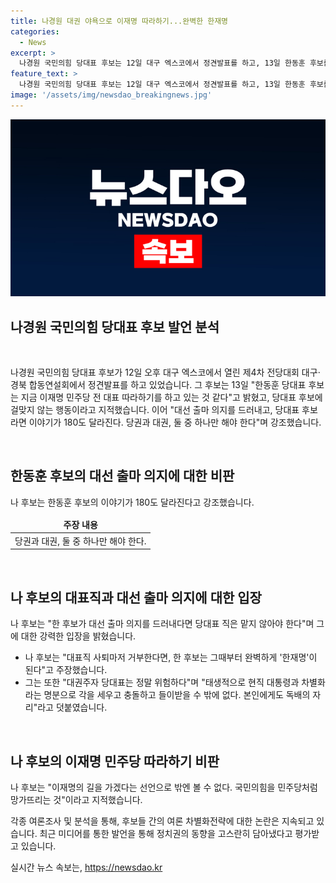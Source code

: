 ```yaml
---
title: 나경원 대권 야욕으로 이재명 따라하기...완벽한 한재명
categories:
  - News
excerpt: >
  나경원 국민의힘 당대표 후보는 12일 대구 엑스코에서 정견발표를 하고, 13일 한동훈 후보를 향해 이재명 민주당 전 대표를 따라 하는 것 같다고 밝혔다. 나 후보는 한 후보의 당대표 출마를 비판하며, 대선 출마를 위해서는 당대표직에서 물러나야 한다고 강조했다. 또한, 대권주자가 당대표직을 맡을 경우 국민의힘을 민주당처럼 망가뜨리는 것으로 지적했다. 해당 발언은 논란을 일으키고 있으며, 나 후보는 대선을 위한 준비가 불충분하다는 비판에 대해 위험하다는 입장을 피력했다.
feature_text: >
  나경원 국민의힘 당대표 후보는 12일 대구 엑스코에서 정견발표를 하고, 13일 한동훈 후보를 향해 이재명 민주당 전 대표를 따라 하는 것 같다고 밝혔다. 나 후보는 한 후보의 당대표 출마를 비판하며, 대선 출마를 위해서는 당대표직에서 물러나야 한다고 강조했다. 또한, 대권주자가 당대표직을 맡을 경우 국민의힘을 민주당처럼 망가뜨리는 것으로 지적했다. 해당 발언은 논란을 일으키고 있으며, 나 후보는 대선을 위한 준비가 불충분하다는 비판에 대해 위험하다는 입장을 피력했다.
image: '/assets/img/newsdao_breakingnews.jpg'
---
```


<p><img src="/assets/img/newsdao_breakingnews.jpg" alt="ranknews 속보" /></p>

<h2>나경원 국민의힘 당대표 후보 발언 분석</h2>

<p data-ke-size="size16">&nbsp;</p>

<p>나경원 국민의힘 당대표 후보가 12일 오후 대구 엑스코에서 열린 제4차 전당대회 대구·경북 합동연설회에서 정견발표를 하고 있었습니다. 그 후보는 13일 "한동훈 당대표 후보는 지금 이재명 민주당 전 대표 따라하기를 하고 있는 것 같다"고 밝혔고, 당대표 후보에 걸맞지 않는 행동이라고 지적했습니다. 이어 "대선 출마 의지를 드러내고, 당대표 후보라면 이야기가 180도 달라진다. 당권과 대권, 둘 중 하나만 해야 한다"며 강조했습니다.</p>

<p data-ke-size="size16">&nbsp;</p>

<h2 data-ke-size="size26">한동훈 후보의 대선 출마 의지에 대한 비판</h2>

<p data-ke-size="size16">나 후보는 한동훈 후보의 이야기가 180도 달라진다고 강조했습니다.</p>

<table>
    <thead>
        <tr>
            <td style="text-align: center; height: 17px;"><b>주장 내용</b></td>
        </tr>
    </thead>
    <tbody>
        <tr>
            <td style="text-align: center; height: 17px;">당권과 대권, 둘 중 하나만 해야 한다.</td>
        </tr>
    </tbody>
</table>

<p data-ke-size="size16">&nbsp;</p>

<h2 data-ke-size="size26">나 후보의 대표직과 대선 출마 의지에 대한 입장</h2>

<p>나 후보는 "한 후보가 대선 출마 의지를 드러내다면 당대표 직은 맡지 않아야 한다"며 그에 대한 강력한 입장을 밝혔습니다.</p>

<ul>
    <li>나 후보는 "대표직 사퇴마저 거부한다면, 한 후보는 그때부터 완벽하게 '한재명'이 된다"고 주장했습니다.</li>
    <li>그는 또한 "대권주자 당대표는 정말 위험하다"며 "태생적으로 현직 대통령과 차별화라는 명분으로 각을 세우고 충돌하고 들이받을 수 밖에 없다. 본인에게도 독배의 자리"라고 덧붙였습니다.</li>
</ul>

<p data-ke-size="size16">&nbsp;</p>

<h2 data-ke-size="size26">나 후보의 이재명 민주당 따라하기 비판</h2>

<p data-ke-size="size16">나 후보는 "이재명의 길을 가겠다는 선언으로 밖엔 볼 수 없다. 국민의힘을 민주당처럼 망가뜨리는 것"이라고 지적했습니다.</p>

<p>각종 여론조사 및 분석을 통해, 후보들 간의 여론 차별화전략에 대한 논란은 지속되고 있습니다. 최근 미디어를 통한 발언을 통해 정치권의 동향을 고스란히 담아냈다고 평가받고 있습니다.</p>
실시간 뉴스 속보는, <a href="https://newsdao.kr" rel="dofollow">https://newsdao.kr</a>


